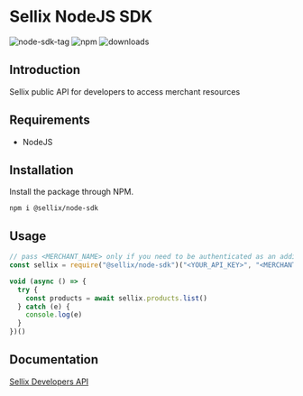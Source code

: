 # Sellix NodeJS SDK 

![node-sdk-tag](https://img.shields.io/github/v/tag/sellix/node-sdk?sort=date&color=blueviolet)
![npm](https://img.shields.io/npm/v/@sellix/node-sdk)
![downloads](https://img.shields.io/npm/dt/@sellix/node-sdk)

## Introduction

Sellix public API for developers to access merchant resources

## Requirements

- NodeJS

## Installation

Install the package through NPM.

```
npm i @sellix/node-sdk
```

## Usage

```js
// pass <MERCHANT_NAME> only if you need to be authenticated as an additional store
const sellix = require("@sellix/node-sdk")("<YOUR_API_KEY>", "<MERCHANT_NAME>")

void (async () => {
  try {
    const products = await sellix.products.list()
  } catch (e) {
    console.log(e)
  }
})()
```

## Documentation

[Sellix Developers API](https://developers.sellix.io)
